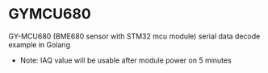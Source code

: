 # GYMCU680
GY-MCU680 (BME680 sensor with STM32 mcu module) serial data decode example in Golang

- Note: IAQ value will be usable after module power on 5 minutes
